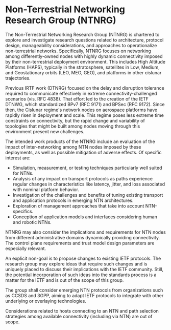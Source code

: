# Non-Terrestrial Networking Research Group (NTNRG)

The Non-Terrestrial Networking Research Group (NTNRG) is chartered to explore and investigate research questions related to architecture, protocol design, manageability considerations, and approaches to operationalize non-terrestrial networks. Specifically, NTNRG focuses on networking among differently-owned nodes with highly dynamic connectivity imposed by their non-terrestrial deployment environment. This includes High Altitude Platforms (HAPS), typically in the stratosphere, satellites in Low, Medium, and Geostationary orbits (LEO, MEO, GEO), and platforms in other cislunar trajectories.

Previous IRTF work (DTNRG) focused on the delay and disruption tolerance required to communicate effectively in extreme connectivity-challenged scenarios (vis. RFC 4838). That effort led to the creation of the IETF DTNWG, which standardized BPv7 (RFC 9171) and BPSec (RFC 9172). Since then, the Cislunar regime's network nodes on aerospace platforms have rapidly risen in deployment and scale. This regime poses less extreme time constraints on connectivity, but the rapid change and variability of topologies that might be built among nodes moving through this environment present new challenges.

The intended work products of the NTNRG include an evaluation of the impact of inter-networking among NTN nodes imposed by these deployments, as well as possible mitigation of adverse effects. Of specific interest are:

* Simulation, measurement, or testing techniques particularly well suited for NTNs.
* Analysis of any impact on transport protocols as paths experience regular changes in characteristics like latency, jitter, and loss associated with nominal platform behavior.
* Investigation of the challenges and benefits of tuning existing transport and application protocols in emerging NTN architectures.
* Exploration of management approaches that take into account NTN-specifics. 
* Conception of application models and interfaces considering human and robotic NTNs.

NTNRG may also consider the implications and requirements for NTN nodes from different administrative domains dynamically providing connectivity. The control plane requirements and trust model design parameters are especially relevant.

An explicit non-goal is to propose changes to existing IETF protocols. The research group may explore ideas that require such changes and is uniquely placed to discuss their implications with the IETF community. Still, the potential incorporation of such ideas into the standards process is a matter for the IETF and is out of the scope of this group.

The group shall consider emerging NTN protocols from organizations such as CCSDS and 3GPP, aiming to adapt IETF protocols to integrate with other underlying or overlaying technologies.

Considerations related to hosts connecting to an NTN and path selection strategies among available connectivity (including via NTN) are out of scope.
